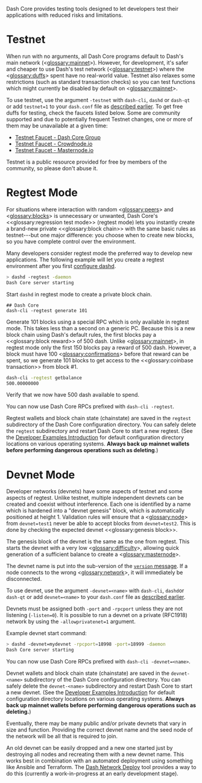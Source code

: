 Dash Core provides testing tools designed to let developers test their applications with reduced risks and limitations.

# Testnet

When run with no arguments, all Dash Core programs default to Dash's main network (<<glossary:mainnet>>). However, for development, it's safer and cheaper to use Dash's test network (<<glossary:testnet>>) where the <<glossary:duffs>> spent have no real-world value. Testnet also relaxes some restrictions (such as standard transaction checks) so you can test functions which might currently be disabled by default on <<glossary:mainnet>>.

To use testnet, use the argument `-testnet` with `dash-cli`, `dashd` or `dash-qt` or add `testnet=1` to your `dash.conf` file as [described earlier](core-examples-configuration-file).  To get free duffs for testing, check the faucets listed below. Some are community supported and due to potentially frequent Testnet changes, one or more of them may be unavailable at a given time:

* [Testnet Faucet - Dash Core Group](https://testnet-faucet.dash.org/)
* [Testnet Faucet - Crowdnode.io](http://faucet.test.dash.crowdnode.io/)
* [Testnet Faucet - Masternode.io](http://test.faucet.masternode.io/)

Testnet is a public resource provided for free by members of the community, so please don't abuse it.

# Regtest Mode

For situations where interaction with random <<glossary:peers>> and <<glossary:blocks>> is unnecessary or unwanted, Dash Core's <<glossary:regression test mode>> (regtest mode) lets you instantly create a brand-new private <<glossary:block chain>> with the same basic rules as testnet---but one major difference: you choose when to create new blocks, so you have complete control over the environment.

Many developers consider regtest mode the preferred way to develop new applications. The following example will let you create a regtest environment after you first [configure dashd](core-examples-configuration-file).

``` bash
> dashd -regtest -daemon
Dash Core server starting
```

Start `dashd` in regtest mode to create a private block chain.

``` text
## Dash Core
dash-cli -regtest generate 101
```

Generate 101 blocks using a special RPC which is only available in regtest mode. This takes less than a second on a generic PC. Because this is a new block chain using Dash's default rules, the first blocks pay a <<glossary:block reward>> of 500 dash.  Unlike <<glossary:mainnet>>, in regtest mode only the first 150 blocks pay a reward of 500 dash. However, a block must have 100 <<glossary:confirmations>> before that reward can be spent, so we generate 101 blocks to get access to the <<glossary:coinbase transaction>> from block #1.

``` bash
dash-cli -regtest getbalance
500.00000000
```

Verify that we now have 500 dash available to spend.

You can now use Dash Core RPCs prefixed with `dash-cli -regtest`.

Regtest wallets and block chain state (chainstate) are saved in the `regtest` subdirectory of the Dash Core configuration directory. You can safely delete the `regtest` subdirectory and restart Dash Core to start a new regtest. (See the [Developer Examples Introduction](core-examples-introduction) for default configuration directory locations on various operating systems. **Always back up mainnet wallets before performing dangerous operations such as deleting**.)

# Devnet Mode

Developer networks (devnets) have some aspects of testnet and some aspects of regtest. Unlike testnet, multiple independent devnets can be created and coexist without interference. Each one is identified by a name which is hardened into a "devnet genesis" block, which is automatically positioned at height 1. Validation rules will ensure that a <<glossary:node>> from `devnet=test1` never be able to accept blocks from `devnet=test2`. This is done by checking the expected devnet <<glossary:genesis block>>.

The genesis block of the devnet is the same as the one from regtest. This starts the devnet with a very low <<glossary:difficulty>>, allowing quick generation of a sufficient balance to create a <<glossary:masternode>>.

The devnet name is put into the sub-version of the [`version` message](core-ref-p2p-network-control-messages#section-version). If a node connects to the wrong <<glossary:network>>, it will immediately be disconnected.

To use devnet, use the argument `-devnet=<name>` with `dash-cli`, `dashd`or `dash-qt` or add `devnet=<name>` to your `dash.conf` file as [described earlier](core-examples-configuration-file).

Devnets must be assigned both `-port` and `-rpcport` unless they are not listening (`-listen=0`). It is possible to run a devnet on a private (RFC1918) network by using the `-allowprivatenet=1` argument.

Example devnet start command:

``` bash
> dashd -devnet=mydevnet -rpcport=18998 -port=18999 -daemon
Dash Core server starting
```

You can now use Dash Core RPCs prefixed with `dash-cli -devnet=<name>`.

Devnet wallets and block chain state (chainstate) are saved in the `devnet-<name>` subdirectory of the Dash Core configuration directory. You can safely delete the `devnet-<name>` subdirectory and restart Dash Core to start a new devnet. (See the [Developer Examples Introduction](core-examples-introduction) for default configuration directory locations on various operating systems. **Always back up mainnet wallets before performing dangerous operations such as deleting.**)

Eventually, there may be many public and/or private devnets that vary in size and function. Providing the correct devnet name and the seed node of the network will be all that is required to join.

An old devnet can be easily dropped and a new one started just by destroying all nodes and recreating them with a new devnet name. This works best in combination with an automated deployment using something like Ansible and Terraform. The [Dash Network Deploy](https://github.com/dashpay/dash-cluster-ansible) tool provides a way to do this (currently a work-in-progress at an early development stage).